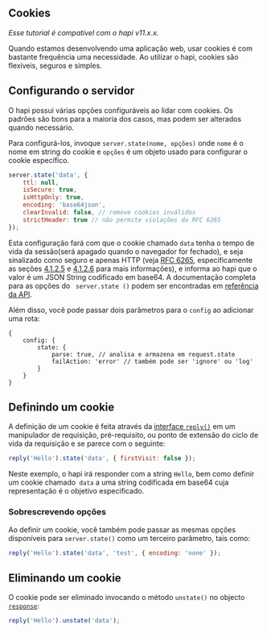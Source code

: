 ## Cookies

_Esse tutorial é compatível com o hapi v11.x.x._

Quando estamos desenvolvendo uma aplicação web, usar cookies é com bastante frequência uma necessidade. Ao utilizar o hapi, cookies são flexíveis, seguros e simples.

## Configurando o servidor

O hapi possui várias opções configuráveis ​​ao lidar com cookies. Os padrões são bons para a maioria dos casos, mas podem ser alterados quando necessário.

Para configurá-los, invoque `server.state(nome, opções)` onde `nome` é o nome em string do cookie e `opções` é um objeto usado para configurar o cookie específico.

```javascript
server.state('data', {
    ttl: null,
    isSecure: true,
    isHttpOnly: true,
    encoding: 'base64json',
    clearInvalid: false, // remove cookies inválidos
    strictHeader: true // não permite violações da RFC 6265
});
```

Esta configuração fará com que o cookie chamado `data` tenha o tempo de vida da sessão(será apagado quando o navegador for fechado), e seja sinalizado como seguro e apenas HTTP (veja [RFC 6265](http://tools.ietf.org/html/rfc6265), especificamente as seções [4.1.2.5](http://tools.ietf.org/html/rfc6265#section-4.1.2.5) e [4.1.2.6](http://tools.ietf.org/html/rfc6265#section-4.1.2.6) para mais informações), e informa ao hapi que o valor é um JSON String codificado em base64. A documentação completa para as opções do ` server.state ()` podem ser encontradas em [referência da API](api#serverstatename-options).

Além disso, você pode passar dois parâmetros para o `config` ao adicionar uma rota:

```json5
{
    config: {
        state: {
            parse: true, // analisa e armazena em request.state
            failAction: 'error' // também pode ser 'ignore' ou 'log'
        }
    }
}
```

## Definindo um cookie

A definição de um cookie é feita através da [interface `reply()`](/api#reply-interface) em um manipulador de requisição, pré-requisito, ou ponto de extensão do ciclo de vida da requisição e se parece com o seguinte:

```javascript
reply('Hello').state('data', { firstVisit: false });
```

Neste exemplo, o hapi irá responder com a string `Hello`, bem como definir um cookie chamado` data` a uma string codificada em base64 cuja representação é o objetivo especificado.

### Sobrescrevendo opções

Ao definir um cookie, você também pode passar as mesmas opções disponíveis para `server.state()` como um terceiro parâmetro, tais como:

```javascript
reply('Hello').state('data', 'test', { encoding: 'none' });
```

## Eliminando um cookie
O cookie pode ser eliminado invocando o método `unstate()` no objecto [`response`](/api#response-object):

```javascript
reply('Hello').unstate('data');
```